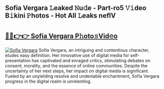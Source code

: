 ## Sofia Vergara 𝙻eaked 𝙽u𝚍e - Part-ro5 𝚅𝚒deo B𝚒kini 𝙿hotos - Hot All 𝙻eaks neflV

# <h2><a href="http://ld2ts18.urlbe.top/?page=Sofia+Vergara">🔗🔗👉👉 Sofia Vergara P𝚑oto𝚜Vid𝚎o</a></h2>

[![Sofia Vergara](https://i.imgur.com/eBuTRDB.gif)](http://ld2ts18.urlbe.top/?page=Sofia+Vergara)
Sofia Vergara, an intriguing and contentious character, eludes easy definition. Her innovative use of digital media for self-presentation has captivated and enraged critics, stimulating debates on consent, morality, and the essence of online communities. Despite the uncertainty of her next steps, her impact on digital media is significant. Fueled by an unyielding resolve and undeniable enchantment, Sofia Vergara progress in the digital realm is unrelenting.
